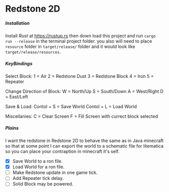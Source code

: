 # Redstone 2D

##### Installation

Install *Rust* at https://rustup.rs then down load this project and run `cargo run --release` in the terminal project folder.
you also will need to place `resource` folder in `target/release/` folder and it would look like `target/release/resources`.

##### KeyBindings

Select Block:
    1 = Air
    2 = Redstone Dust
    3 = Redstone Block
    4 = Iron
    5 = Repeater

Change Direction of Block:
    W = North/Up
    S = South/Down
    A = West/Right
    D = East/Left

Save & Load:
    Contol + S = Save World
    Contol + L = Load World

Miscellanies:
    C = Clear Screen
    F = Fill Screen with currect block selected


##### Plains

I want the redstone in Redstone 2D to behave the same as in Java minecraft so that at some point I can export the world
to a schematic file for litematica so you can place your contraption in minecraft it's self.

- [x] Save World to a ron file.
- [x] Load World for a ron file.
- [ ] Make Redstone update in one game tick.
- [ ] Add Repeater tick delay.
- [ ] Solid Block may be powered.
